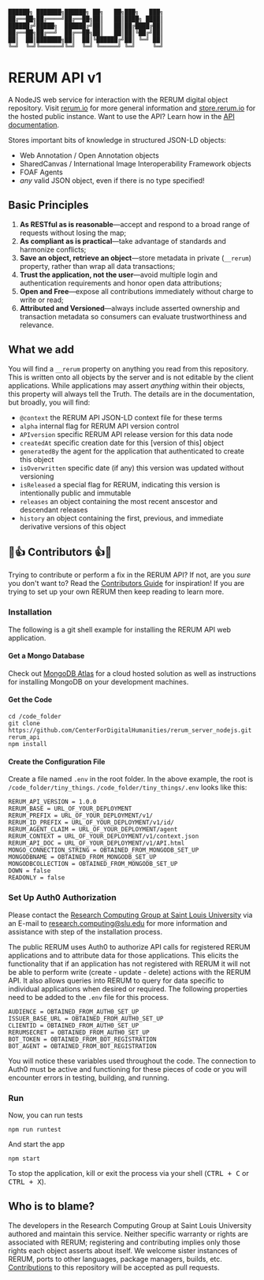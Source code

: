```
██████╗ ███████╗██████╗ ██╗   ██╗███╗   ███╗
██╔══██╗██╔════╝██╔══██╗██║   ██║████╗ ████║
██████╔╝█████╗  ██████╔╝██║   ██║██╔████╔██║
██╔══██╗██╔══╝  ██╔══██╗██║   ██║██║╚██╔╝██║
██║  ██║███████╗██║  ██║╚██████╔╝██║ ╚═╝ ██║
╚═╝  ╚═╝╚══════╝╚═╝  ╚═╝ ╚═════╝ ╚═╝     ╚═╝
```
# RERUM API v1
A NodeJS web service for interaction with the RERUM digital object repository.
Visit [rerum.io](https://rerum.io) for more general information and [store.rerum.io](https://store.rerum.io/) for the hosted public instance.
Want to use the API?  Learn how in the [API documentation](https://store.rerum.io/v1/API.html).

Stores important bits of knowledge in structured JSON-LD objects:

* Web Annotation / Open Annotation objects
* SharedCanvas / International Image Interoperability Framework objects
* FOAF Agents
* _any_ valid JSON object, even if there is no type specified!

## Basic Principles
1. **As RESTful as is reasonable**—accept and respond to a broad range of requests without losing the map;
1. **As compliant as is practical**—take advantage of standards and harmonize conflicts;
1. **Save an object, retrieve an object**—store metadata in private (`__rerum`) property, rather than wrap all data transactions;
1. **Trust the application, not the user**—avoid multiple login and authentication requirements and honor open data attributions;
1. **Open and Free**—expose all contributions immediately without charge to write or read;
1. **Attributed and Versioned**—always include asserted ownership and transaction metadata so consumers can evaluate trustworthiness and relevance.

## What we add
You will find a `__rerum` property on anything you read from this repository. This is written onto
all objects by the server and is not editable by the client applications. While applications may assert
_anything_ within their objects, this property will always tell the Truth. The details are in the
documentation, but broadly, you will find:

* `@context`   the RERUM API JSON-LD context file for these terms
* `alpha`  internal flag for RERUM API version control 
* `APIversion` specific RERUM API release version for this data node
* `createdAt`  specific creation date for this \[version of this] object
* `generatedBy`  the agent for the application that authenticated to create this object
* `isOverwritten`  specific date (if any) this version was updated without versioning
* `isReleased`  a special flag for RERUM, indicating this version is intentionally public and immutable
* `releases`  an object containing the most recent anscestor and descendant releases
* `history`  an object containing the first, previous, and immediate derivative versions of this object

## 🌟👍 Contributors 👍🌟
Trying to contribute or perform a fix in the RERUM API?  If not, are you _sure_ you don't want to?  Read the [Contributors Guide](CONTRIBUTING.md) for inspiration!  If you are trying to set up your own RERUM then keep reading to learn more.
  
### Installation
The following is a git shell example for installing the RERUM API web application.

#### Get a Mongo Database
Check out [MongoDB Atlas](https://www.mongodb.com/atlas/database) for a cloud hosted solution as well as instructions for installing MongoDB on your development machines.

#### Get the Code
```shell
cd /code_folder
git clone https://github.com/CenterForDigitalHumanities/rerum_server_nodejs.git rerum_api
npm install
```

#### Create the Configuration File
Create a file named `.env` in the root folder.  In the above example, the root is `/code_folder/tiny_things`.  `/code_folder/tiny_things/.env` looks like this:

```shell
RERUM_API_VERSION = 1.0.0
RERUM_BASE = URL_OF_YOUR_DEPLOYMENT
RERUM_PREFIX = URL_OF_YOUR_DEPLOYMENT/v1/
RERUM_ID_PREFIX = URL_OF_YOUR_DEPLOYMENT/v1/id/
RERUM_AGENT_CLAIM = URL_OF_YOUR_DEPLOYMENT/agent
RERUM_CONTEXT = URL_OF_YOUR_DEPLOYMENT/v1/context.json
RERUM_API_DOC = URL_OF_YOUR_DEPLOYMENT/v1/API.html
MONGO_CONNECTION_STRING = OBTAINED_FROM_MONGODB_SET_UP
MONGODBNAME = OBTAINED_FROM_MONGODB_SET_UP
MONGODBCOLLECTION = OBTAINED_FROM_MONGODB_SET_UP
DOWN = false
READONLY = false
```

### Set Up Auth0 Authorization
Please contact the [Research Computing Group at Saint Louis University](https://github.com/CenterForDigitalHumanities) via an E-mail to research.computing@slu.edu for more information and assistance with step of the installation process.

The public RERUM uses Auth0 to authorize API calls for registered RERUM applications and to attribute data for those applications.  This elicits the functionality that if an application has not registered with RERUM it will not be able to perform write (create - update - delete) actions with the RERUM API.  It also allows queries into RERUM to query for data specific to individual applications when desired or required.  The following properties need to be added to the `.env` file for this process.

```shell
AUDIENCE = OBTAINED_FROM_AUTH0_SET_UP
ISSUER_BASE_URL = OBTAINED_FROM_AUTH0_SET_UP
CLIENTID = OBTAINED_FROM_AUTH0_SET_UP
RERUMSECRET = OBTAINED_FROM_AUTH0_SET_UP
BOT_TOKEN = OBTAINED_FROM_BOT_REGISTRATION
BOT_AGENT = OBTAINED_FROM_BOT_REGISTRATION
```

You will notice these variables used throughout the code.  The connection to Auth0 must be active and functioning for these pieces of code or you will encounter errors in testing, building, and running.

### Run
Now, you can run tests
```shell
npm run runtest
```
And start the app
```shell
npm start
```
To stop the application, kill or exit the process via your shell (<kbd>CTRL + C</kbd> or <kbd>CTRL + X</kbd>).

## Who is to blame?
The developers in the Research Computing Group at Saint Louis University authored and maintain this service.
Neither specific warranty or rights are associated with RERUM; registering and contributing implies only those rights 
each object asserts about itself. We welcome sister instances of RERUM, ports to other languages, package managers, builds, etc.
[Contributions](#-contributors-) to this repository will be accepted as pull requests.
